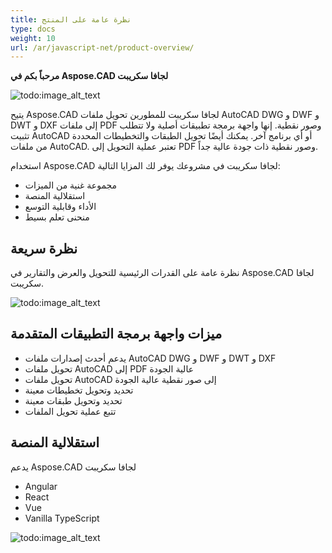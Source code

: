 ```yaml
---
title: نظرة عامة على المنتج
type: docs
weight: 10
url: /ar/javascript-net/product-overview/
---
```


**مرحباً بكم في Aspose.CAD لجافا سكريبت**

![todo:image_alt_text](/_assets/home_5.png)

يتيح Aspose.CAD لجافا سكريبت للمطورين تحويل ملفات AutoCAD DWG و DWF و DWT و DXF إلى ملفات PDF وصور نقطية. إنها واجهة برمجة تطبيقات أصلية ولا تتطلب تثبيت AutoCAD أو أي برنامج آخر. يمكنك أيضًا تحويل الطبقات والتخطيطات المحددة من ملفات AutoCAD. تعتبر عملية التحويل إلى PDF وصور نقطية ذات جودة عالية جداً.

استخدام Aspose.CAD لجافا سكريبت في مشروعك يوفر لك المزايا التالية:

- مجموعة غنية من الميزات
- استقلالية المنصة
- الأداء وقابلية التوسع
- منحنى تعلم بسيط




## **نظرة سريعة**
نظرة عامة على القدرات الرئيسية للتحويل والعرض والتقارير في Aspose.CAD لجافا سكريبت.

![todo:image_alt_text](/_assets/javascript-net/product-overview_2.png)
## **ميزات واجهة برمجة التطبيقات المتقدمة**
- يدعم أحدث إصدارات ملفات AutoCAD DWG و DWF و DWT و DXF
- تحويل ملفات AutoCAD إلى PDF عالية الجودة
- تحويل ملفات AutoCAD إلى صور نقطية عالية الجودة
- تحديد وتحويل تخطيطات معينة
- تحديد وتحويل طبقات معينة
- تتبع عملية تحويل الملفات
## **استقلالية المنصة**
يدعم Aspose.CAD لجافا سكريبت

- Angular
- React
- Vue
- Vanilla TypeScript

![todo:image_alt_text](/_assets/javascript-net/product-overview_3.png)
